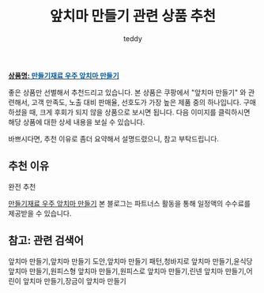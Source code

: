 ﻿---
layout: post
title:  "앞치마 만들기 관련 상품 추천"
author: teddy
categories: [ 가구/인테리어 ]
tags: [앞치마 만들기,앞치마 만들기 도안,앞치마 만들기 패턴,청바지로 앞치마 만들기,윤식당 앞치마 만들기,원피스형 앞치마 만들기,원피스로 앞치마 만들기,린넨 앞치마 만들기,어린이 앞치마 만들기,장금이 앞치마 만들기]
image: https://static.coupangcdn.com/image/vendor_inventory/fa9f/6fb65a9509ca5fb0a7182df4904c80f54ca5083ea25eff32caf2ce52638e.jpg 
description: "쿠팡에서 앞치마 만들기 관련 상품으로 가장 고객 선호도가 높은 제품 중 하나입니다."
---

<a href="https://link.coupang.com/re/AFFSDP?lptag=AF0800604&pageKey=1221633491&itemId=2212614274&vendorItemId=73699905374&traceid=V0-153-06d380b541741f2a"><b>상품명: <font color='#01579B'>만들기재료 우주 앞치마 만들기</font></b></a>

좋은 상품만 선별해서 추천드리고 있습니다.
본 상품은 쿠팡에서 "앞치마 만들기" 와 관련해서, 고객 만족도, 노출 대비 판매율, 선호도가 가장 높은 제품 중의 하나입니다.
구매하셨을 때, 크게 후회가 되지 않을 상품으로 보시면 됩니다. 
다음 이미지를 클릭하시면 해당 상품에 대한 상세 내용을 보실 수 있습니다.

바쁘시다면, 추천 이유로 좀더 요약해서 설명드렸으니, 참고 부탁드립니다.

## 추천 이유 


완전 추천


<a href="https://link.coupang.com/re/AFFSDP?lptag=AF0800604&pageKey=1221633491&itemId=2212614274&vendorItemId=73699905374&traceid=V0-153-06d380b541741f2a">만들기재료 우주 앞치마 만들기</a>
본 블로그는 파트너스 활동을 통해 일정액의 수수료를 제공받을 수 있습니다.

## 참고: 관련 검색어    
앞치마 만들기,앞치마 만들기 도안,앞치마 만들기 패턴,청바지로 앞치마 만들기,윤식당 앞치마 만들기,원피스형 앞치마 만들기,원피스로 앞치마 만들기,린넨 앞치마 만들기,어린이 앞치마 만들기,장금이 앞치마 만들기